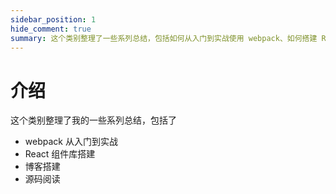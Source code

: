 ```yaml
---
sidebar_position: 1
hide_comment: true
summary: 这个类别整理了一些系列总结，包括如何从入门到实战使用 webpack、如何搭建 React 组件库、如何搭建博客以及如何阅读源码。
---
```


# 介绍

这个类别整理了我的一些系列总结，包括了

- webpack 从入门到实战
- React 组件库搭建
- 博客搭建
- 源码阅读
